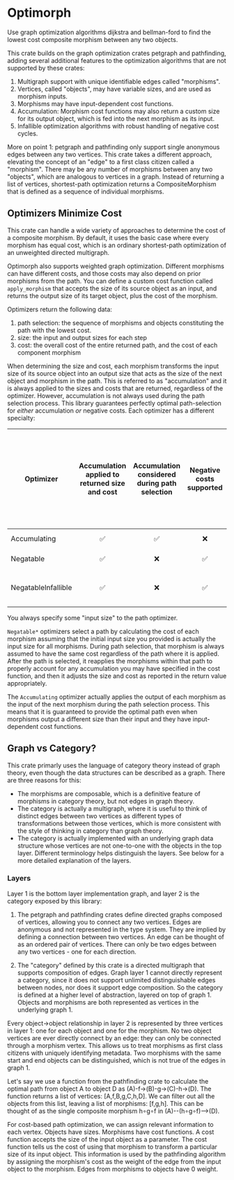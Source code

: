 # Optimorph

Use graph optimization algorithms dijkstra and bellman-ford to find the lowest cost composite morphism between any two objects.

This crate builds on the graph optimization crates petgraph and pathfinding, adding several additional features to the optimization algorithms that are not supported by these crates:
1. Multigraph support with unique identifiable edges called "morphisms".
2. Vertices, called "objects", may have variable sizes, and are used as morphism inputs.
3. Morphisms may have input-dependent cost functions.
4. Accumulation: Morphism cost functions may also return a custom size for its output object, which is fed into the next morphism as its input.
5. Infallible optimization algorithms with robust handling of negative cost cycles.

More on point 1: petgraph and pathfinding only support single anonymous edges between any two vertices. This crate takes a different approach, elevating the concept of an "edge" to a first class citizen called a "morphism". There may be any number of morphisms between any two "objects", which are analogous to vertices in a graph. Instead of returning a list of vertices, shortest-path optimization returns a CompositeMorphism that is defined as a sequence of individual morphisms.

## Optimizers Minimize Cost

This crate can handle a wide variety of approaches to determine the cost of a composite morphism. By default, it uses the basic case where every morphism has equal cost, which is an ordinary shortest-path optimization of an unweighted directed multigraph.

Optimorph also supports weighted graph optimization. Different morphisms can have different costs, and those costs may also depend on prior morphisms from the path. You can define a custom cost function called `apply_morphism` that accepts the size of its source object as an input, and returns the output size of its target object, plus the cost of the morphism.

Optimizers return the following data:
1. path selection: the sequence of morphisms and objects constituting the path with the lowest cost.
2. size: the input and output sizes for each step
3. cost: the overall cost of the entire returned path, and the cost of each component morphism

When determining the size and cost, each morphism transforms the input size of its source object into an output size that acts as the size of the next object and morphism in the path. This is referred to as "accumulation" and it is always applied to the sizes and costs that are returned, regardless of the optimizer. However, accumulation is not always used during the path selection process. This library guarantees perfectly optimal path-selection for *either* accumulation *or* negative costs. Each optimizer has a different specialty:

| Optimizer | Accumulation applied to returned size and cost | Accumulation considered during path selection | Negative costs supported | Negative cycle behavior (complete paths exist but none are both optimal and finite) |
| -- | :-: | :-: | :-: | -- |
| Accumulating | ✅ | ✅ | ❌ | Not possible |
| Negatable | ✅ | ❌ | ✅ | Returns Err |
| NegatableInfallible | ✅ | ❌ | ✅ | Returns a sub-optimal path |

You always specify some "input size" to the path optimizer.

`Negatable*` optimizers select a path by calculating the cost of each morphism assuming that the initial input size you provided is actually the input size for all morphisms. During path selection, that morphism is always assumed to have the same cost regardless of the path where it is applied. After the path is selected, it reapplies the morphisms within that path to properly account for any accumulation you may have specified in the cost function, and then it adjusts the size and cost as reported in the return value appropriately.

The `Accumulating` optimizer actually applies the output of each morphism as the input of the next morphism during the path selection process. This means that it is guaranteed to provide the optimal path even when morphisms output a different size than their input and they have input-dependent cost functions.

## Graph vs Category?

This crate primarly uses the language of category theory instead of graph theory, even though the data structures can be described as a graph. There are three reasons for this:
- The morphisms are composable, which is a definitive feature of morphisms in category theory, but not edges in graph theory.
- The category is actually a multigraph, where it is useful to think of distinct edges between two vertices as different types of transformations between those vertices, which is more consistent with the style of thinking in category than graph theory.
- The category is actually implemented with an underlying graph data structure whose vertices are not one-to-one with the objects in the top layer. Different terminology helps distinguish the layers. See below for a more detailed explanation of the layers.

### Layers

Layer 1 is the bottom layer implementation graph, and layer 2 is the category exposed by this library:

1. The petgraph and pathfinding crates define directed graphs composed of vertices, allowing you to connect any two vertices. Edges are anonymous and not represented in the type system. They are implied by defining a connection between two vertices. An edge can be thought of as an ordered pair of vertices. There can only be two edges between any two vertices - one for each direction.

2. The "category" defined by this crate is a directed multigraph that supports composition of edges. Graph layer 1 cannot directly represent a category, since it does not support unlimited distinguishable edges between nodes, nor does it support edge composition. So the category is defined at a higher level of abstraction, layered on top of graph 1. Objects and morphisms are both represented as vertices in the underlying graph 1.

Every object->object relationship in layer 2 is represented by three vertices in layer 1: one for each object and one for the morphism. No two object vertices are ever directly connect by an edge: they can only be connected through a morphism vertex. This allows us to treat morphisms as first class citizens with uniquely identifying metadata. Two morphisms with the same start and end objects can be distinguished, which is not true of the edges in graph 1.

Let's say we use a function from the pathfinding crate to calculate the optimal path from object A to object D as (A)-f->(B)-g->(C)-h->(D). The function returns a list of vertices: [A,f,B,g,C,h,D]. We can filter out all the objects from this list, leaving a list of morphisms: [f,g,h]. This can be thought of as the single composite morphism h∘g∘f in (A)--(h∘g∘f)-->(D).

For cost-based path optimization, we can assign relevant information to each vertex. Objects have sizes. Morphisms have cost functions. A cost function accepts the size of the input object as a parameter. The cost function tells us the cost of using that morphism to transform a particular size of its input object. This information is used by the pathfinding algorithm by assigning the morphism's cost as the weight of the edge from the input object to the morphism. Edges from morphisms to objects have 0 weight.
